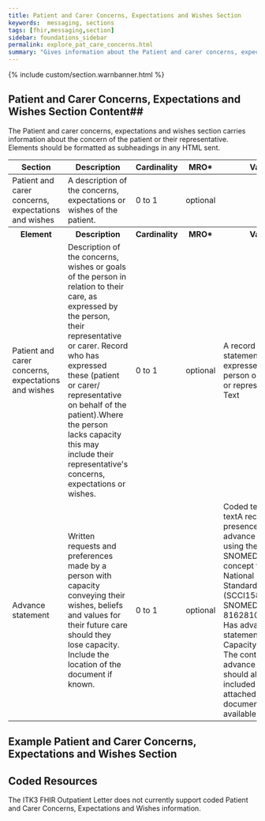 ```yaml
---
title: Patient and Carer Concerns, Expectations and Wishes Section
keywords:  messaging, sections
tags: [fhir,messaging,section]
sidebar: foundations_sidebar
permalink: explore_pat_care_concerns.html
summary: "Gives information about the Patient and carer concerns, expectations and wishes section"
---
```


{% include custom/section.warnbanner.html %}

## Patient and Carer Concerns, Expectations and Wishes Section Content##
The Patient and carer concerns, expectations and wishes section carries information about the concern of the patient or their representative. Elements should be formatted as subheadings in any HTML sent.

<table style="width:100%;max-width: 100%;">
	<thead>
		<tr>
			<th width="18%">Section</th>
			<th width="30%">Description</th>
			<th width="11%">Cardinality</th>
			<th width="11%">MRO*</th>
			<th width="30%">Values</th>
		</tr>
	</thead>
 <tbody>
  <tr>
   <td>Patient and carer concerns, expectations and wishes</td>
   <td>A description of the concerns, expectations or wishes of the patient.</td>
   <td>0 to 1</td>
   <td>optional</td>
   <td></td>
  </tr>
		<tr>
			<th>Element</th>
			<th>Description</th>
			<th>Cardinality</th>
			<th>MRO*</th>
			<th>Values</th>
		</tr>
  <tr>
   <td>Patient and carer concerns, expectations and wishes</td>
   <td>Description of the concerns, wishes or goals of the person in relation to their care, as expressed by the person, their representative or carer. Record who has expressed these (patient or carer/ representative on behalf of the patient).Where the person lacks capacity this may include their representative's concerns, expectations or wishes.</td>
   <td>0 to 1</td>
   <td>optional</td>
   <td>A record of statements expressed by the person or their carer or representative. Text</td>
  </tr>
  <tr>
   <td>Advance statement</td>
   <td>Written requests and preferences made by a person with capacity conveying their wishes, beliefs and values for their future care should they lose capacity. Include the location of the document if known.</td>
   <td>0 to 1</td>
   <td>optional</td>
   <td>Coded text and/or textA record of the presence of an advance statement using the following SNOMED CT concept from the National Information Standard (SCCI1580): SNOMED CT: 816281000000101. Has advance statement (Mental Capacity Act 2005). The content of the advance statement should also be included as text or attached as a document where available.</td>
  </tr>
 </tbody>
</table>

## Example Patient and Carer Concerns, Expectations and Wishes Section ##

<script src="https://gist.github.com/IOPS-DEV/cd418195a1684f2148936dec94a40842.js"></script>

## Coded Resources ##

The ITK3 FHIR Outpatient Letter does not currently support coded Patient and Carer Concerns, Expectations and Wishes information.








